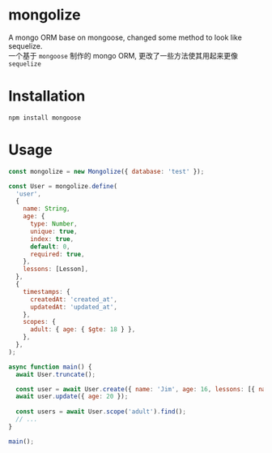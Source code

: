 # mongolize

A mongo ORM base on mongoose, changed some method to look like sequelize.  
一个基于 `mongoose` 制作的 mongo ORM, 更改了一些方法使其用起来更像 `sequelize`

# Installation
`npm install mongoose`

# Usage

```javascript
const mongolize = new Mongolize({ database: 'test' });

const User = mongolize.define(
  'user',
  {
    name: String,
    age: {
      type: Number,
      unique: true,
      index: true,
      default: 0,
      required: true,
    },
    lessons: [Lesson],
  },
  {
    timestamps: {
      createdAt: 'created_at',
      updatedAt: 'updated_at',
    },
    scopes: {
      adult: { age: { $gte: 18 } },
    },
  },
);

async function main() {
  await User.truncate();

  const user = await User.create({ name: 'Jim', age: 16, lessons: [{ name: 'english' }] });
  await user.update({ age: 20 });
  
  const users = await User.scope('adult').find();
  // ... 
}

main();
```
